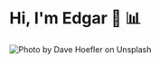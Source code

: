 # Hi, I'm Edgar 👋 :bar_chart:

<img src = "https://images.unsplash.com/photo-1593091775124-d64a92fc8550?ixlib=rb-1.2.1&ixid=eyJhcHBfaWQiOjEyMDd9&auto=format&fit=crop&w=889&q=80" alt = "Photo by Dave Hoefler on Unsplash" >
